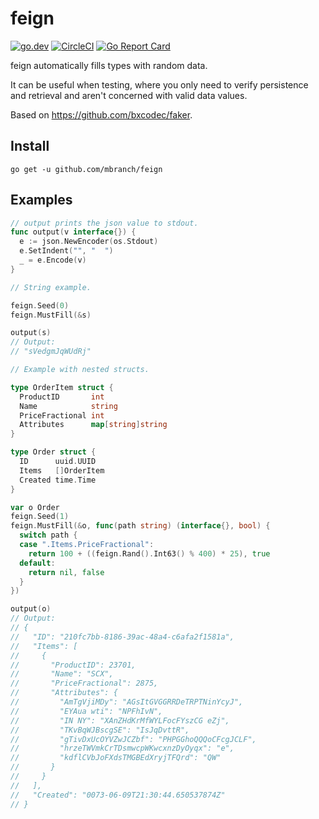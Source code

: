 # feign

[![go.dev](https://img.shields.io/badge/go.dev-pkg-007d9c.svg?style=flat)](https://pkg.go.dev/github.com/mbranch/feign)
[![CircleCI](https://img.shields.io/circleci/build/github/mbranch/feign)](https://circleci.com/gh/mbranch/feign/tree/master)
[![Go Report Card](https://goreportcard.com/badge/github.com/mbranch/feign)](https://goreportcard.com/report/github.com/mbranch/feign)

feign automatically fills types with random data.

It can be useful when testing, where you only need to verify persistence and
retrieval and aren't concerned with valid data values.

Based on https://github.com/bxcodec/faker.

## Install

```
go get -u github.com/mbranch/feign
```

## Examples

```go
// output prints the json value to stdout.
func output(v interface{}) {
  e := json.NewEncoder(os.Stdout)
  e.SetIndent("", "  ")
  _ = e.Encode(v)
}

// String example.

feign.Seed(0)
feign.MustFill(&s)

output(s)
// Output:
// "sVedgmJqWUdRj"

// Example with nested structs.

type OrderItem struct {
  ProductID       int
  Name            string
  PriceFractional int
  Attributes      map[string]string
}

type Order struct {
  ID      uuid.UUID
  Items   []OrderItem
  Created time.Time
}

var o Order
feign.Seed(1)
feign.MustFill(&o, func(path string) (interface{}, bool) {
  switch path {
  case ".Items.PriceFractional":
    return 100 + ((feign.Rand().Int63() % 400) * 25), true
  default:
    return nil, false
  }
})

output(o)
// Output:
// {
//   "ID": "210fc7bb-8186-39ac-48a4-c6afa2f1581a",
//   "Items": [
//     {
//       "ProductID": 23701,
//       "Name": "SCX",
//       "PriceFractional": 2875,
//       "Attributes": {
//         "AmTgVjiMDy": "AGsItGVGGRRDeTRPTNinYcyJ",
//         "EYAua wti": "NPFhIvN",
//         "IN NY": "XAnZHdKrMfWYLFocFYszCG eZj",
//         "TKvBqWJBscgSE": "IsJqDvttR",
//         "gTivDxUcOYVZwJCZbf": "PHPGGhoQQQoCFcgJCLF",
//         "hrzeTWVmkCrTDsmwcpWKwcxnzDyOyqx": "e",
//         "kdflCVbJoFXdsTMGBEdXryjTFQrd": "QW"
//       }
//     }
//   ],
//   "Created": "0073-06-09T21:30:44.650537874Z"
// }

```
